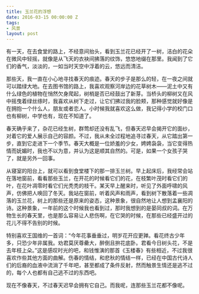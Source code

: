 ```yaml
---
title: 玉兰花的浮想
date: 2016-03-15 00:00:00 Z
tags:
- 风景
layout: post
---
```


有一天，在去食堂的路上，不经意间抬头，看到玉兰花已经开了一树，洁白的花朵在微风中轻摇，就像是从飞天的衣袂间拂落的纹饰，悠悠地缀在那里。我闻到了它们的香气，淡淡的，一如当时天空中浮着的云，悠远而清洁。

那些天，我一直在小心地寻找春天的痕迹。春天的步子是那么的轻，在一夜之间就可以踏绿大地。在去图书馆的路上，我喜欢观察河岸边的花草树木——泥土中又有什么绿色的植物在悄然欠身爬起，树梢是否已经鼓出了新芽。当桥头的柳树又在风中摇曳着绿丝绦时，我喜欢从树下走过，让它们拂过我的脸颊，那种感觉就好像是在拥抱一个什么人，朋友或者恋人。小时候我就喜欢这么做，我记得小学的校门口也有柳树，中学也有，现在不知道了。

春天确乎来了，杂花已经生树，群莺却还没有乱飞，但春天迟早会揭开它的面纱，对着它的爱人展示自己的容颜。不过，我从未全过程地追寻过春天，从它踏出第一步，直到它走进下一个季节。春天大概是一位娇羞的少女，娉娉袅袅，当它变得热情而妩媚时，我也不以为意，并认为这是顺其自然的。可是，如果一个女孩子哭了，就是另外一回事。

从寝室的阳台上，就可以看到食堂楼下的那一排玉兰树。早上起床后，我经常会站在落地窗前，看看那些玉兰，在开花的时候看它们的花，在枝繁叶茂时看它们的叶，在花叶凋零时看它们光秃秃的枝干。某天早上醒来时，听见了外面呼啸的风声，仿佛把人唤回了冬天。我站在窗前，听着风声和雨声，看到树下散落着一些凋落的玉兰花，树上的那些还是原来的姿态，这种景象，很自然地让人想到孟襄阳的诗。这种景象，一年前的这个时候我也看到过，那时我想到的是晏同叔的词。在万物生长的春天里，也是那么容易让人悲伤啊，在它哭的时候，在那些已经盛开过的花儿不得不告别的时候。

特别喜欢王国维的一首词：“今年花事垂垂过，明岁花开应更亸。看花终古少年多，只恐少年非属我。劝君莫厌尊罍大，醉倒且拚花底卧。君看今日树头花，不是去年枝上朵。”这是感叹时光的吧，和钱惟演的那首《玉楼春》有些相近，不过我很喜欢作些其他方面的曲解。伤春的情结，和悲秋的情结一样，已经在中国古代诗人们的后裔的血液中流淌了千年吧，甚至都成了条件反射，然而触景生情还是逃不过的，每个人也都有自己逃不过的东西吧。

现在不像春天，不过春天迟早会拥有它自己。而我呢，连那些玉兰花都不像呢。